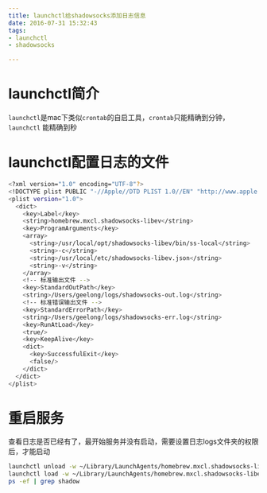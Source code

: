 ```yaml
---
title: launchctl给shadowsocks添加日志信息
date: 2016-07-31 15:32:43
tags:
- launchctl
- shadowsocks

---
```


# launchctl简介

`launchctl`是mac下类似`crontab`的自启工具，`crontab`只能精确到分钟，`launchctl`
能精确到秒

<!-- more -->

# launchctl配置日志的文件

```bash
<?xml version="1.0" encoding="UTF-8"?>
<!DOCTYPE plist PUBLIC "-//Apple//DTD PLIST 1.0//EN" "http://www.apple.com/DTDs/PropertyList-1.0.dtd">
<plist version="1.0">
  <dict>
    <key>Label</key>
    <string>homebrew.mxcl.shadowsocks-libev</string>
    <key>ProgramArguments</key>
    <array>
      <string>/usr/local/opt/shadowsocks-libev/bin/ss-local</string>
      <string>-c</string>
      <string>/usr/local/etc/shadowsocks-libev.json</string>
      <string>-v</string>
    </array>
    <!-- 标准输出文件 -->
    <key>StandardOutPath</key>
    <string>/Users/geelong/logs/shadowsocks-out.log</string>
    <!-- 标准错误输出文件 -->
    <key>StandardErrorPath</key>
    <string>/Users/geelong/logs/shadowsocks-err.log</string>
    <key>RunAtLoad</key>
    <true/>
    <key>KeepAlive</key>
    <dict>
      <key>SuccessfulExit</key>
      <false/>
    </dict>
  </dict>
</plist>
 ```

# 重启服务
查看日志是否已经有了，最开始服务并没有启动，需要设置日志logs文件夹的权限后，才能启动  

```bash
launchctl unload -w ~/Library/LaunchAgents/homebrew.mxcl.shadowsocks-libev.plist
launchctl load -w ~/Library/LaunchAgents/homebrew.mxcl.shadowsocks-libev.plist
ps -ef | grep shadow
```

